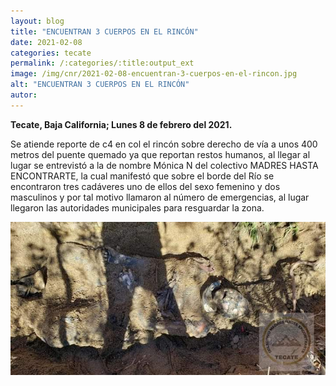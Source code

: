 ```yaml
---
layout: blog
title: "ENCUENTRAN 3 CUERPOS EN EL RINCÓN"
date: 2021-02-08
categories: tecate
permalink: /:categories/:title:output_ext
image: /img/cnr/2021-02-08-encuentran-3-cuerpos-en-el-rincon.jpg
alt: "ENCUENTRAN 3 CUERPOS EN EL RINCÓN"
autor:
---
```


**Tecate, Baja California; Lunes 8 de febrero del 2021.** 

Se atiende reporte de c4 en col el rincón sobre derecho de vía a unos 400 metros del puente quemado ya que reportan restos humanos, al llegar al lugar se entrevistó a la de nombre Mónica N del colectivo MADRES HASTA ENCONTRARTE, la cual manifestó que sobre el borde del Río se encontraron tres cadáveres uno de ellos del sexo femenino y dos masculinos y por tal motivo llamaron al número de emergencias, al lugar llegaron las autoridades municipales para resguardar la zona.

<div id="carouselExampleSlidesOnly" class="carousel slide" data-ride="carousel">
  <div class="carousel-inner">
    <div class="carousel-item active">
       <img class="d-block w-100" src="/img/cnr/2021-02-08-encuentran-3-cuerpos-en-el-rincon.jpg" loading="lazy"  alt="ENCUENTRAN 3 CUERPOS EN EL RINCÓN">
    </div>
  </div>
</div>
